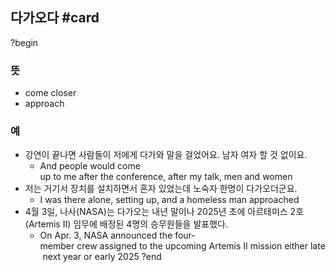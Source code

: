 ## 다가오다 #card
?begin
### 뜻
- come closer
- approach
### 예
- 강연이 끝나면 사람들이 저에게 다가와 말을 걸었어요. 남자 여자 할 것 없이요.
	- And people would come up to me after the conference, after my talk, men and women
- 저는 거기서 장치를 설치하면서 혼자 있었는데 노숙자 한명이 다가오더군요.
	- I was there alone, setting up, and a homeless man approached
- 4월 3일, 나사(NASA)는 다가오는 내년 말이나 2025년 초에 아르테미스 2호(Artemis II) 임무에 배정된 4명의 승무원들을 발표했다.
	- On Apr. 3, NASA announced the four-member crew assigned to the upcoming Artemis II mission either late next year or early 2025
?end
